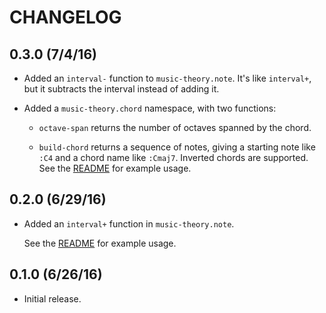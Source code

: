 # CHANGELOG

## 0.3.0 (7/4/16)

* Added an `interval-` function to `music-theory.note`. It's like `interval+`, but it subtracts the interval instead of adding it.

* Added a `music-theory.chord` namespace, with two functions:

  * `octave-span` returns the number of octaves spanned by the chord.

  * `build-chord` returns a sequence of notes, giving a starting note like `:C4` and a chord name like `:Cmaj7`. Inverted chords are supported. See the [README](https://github.com/daveyarwood/music-theory#chords) for example usage.

## 0.2.0 (6/29/16)

* Added an `interval+` function in `music-theory.note`.

  See the [README](https://github.com/daveyarwood/music-theory#intervals) for example usage.

## 0.1.0 (6/26/16)

* Initial release.
